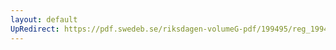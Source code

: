 ```yaml
---
layout: default
UpRedirect: https://pdf.swedeb.se/riksdagen-volumeG-pdf/199495/reg_199495/reg_199495_0365.pdf
---
```

